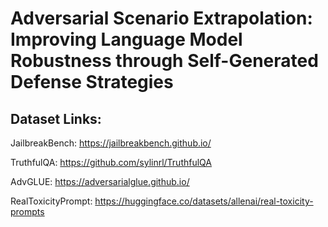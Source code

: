 #  Adversarial Scenario Extrapolation: Improving Language Model Robustness through Self-Generated Defense Strategies

## Dataset Links:
JailbreakBench: https://jailbreakbench.github.io/

TruthfulQA: https://github.com/sylinrl/TruthfulQA

AdvGLUE: https://adversarialglue.github.io/

RealToxicityPrompt: https://huggingface.co/datasets/allenai/real-toxicity-prompts
